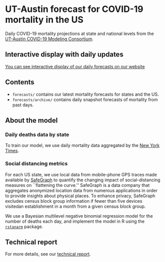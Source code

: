 
# UT-Austin forecast for COVID-19 mortality in the US

Daily COVID-19 mortality projections at state and national levels from
the [UT-Austin COVID-19 Modeling Consortium][consortium].

## Interactive display with daily updates

[You can see interactive display of our daily forecasts on our website][forecasts]

## Contents

- `forecasts/` contains our latest mortality forecasts for states and
  the US.
- `forecasts/archive/` contains daily snapshot forecasts of mortality
  from past days.

## About the model

### Daily deaths data by state

To train our model, we use daily mortality data aggregated by the [New
York Times][nytimes].

### Social distancing metrics

For each US state, we use local data from mobile-phone GPS traces made
available by [SafeGraph] to quantify the changing impact of
social-distancing measures on ``flattening the curve.''  SafeGraph is
a data company that aggregates anonymized location data from numerous
applications in order to provide insights about physical places. To
enhance privacy, SafeGraph excludes census block group information if
fewer than five devices visitedan establishment in a month from a
given census block group.

We use a Bayesian multilevel negative binomial regression model for
the number of deaths each day, and implement the model in R using the
[`rstanarm`][rstanarm] package.

## Technical report

For more details, see our [technical report].


[nytimes]: https://github.com/nytimes/covid-19-data
[consortium]: https://covid-19.tacc.utexas.edu/
[SafeGraph]: https://www.safegraph.com/
[forecasts]: https://covid-19.tacc.utexas.edu/projections/
[technical report]: https://covid-19.tacc.utexas.edu/media/filer_public/87/63/87635a46-b060-4b5b-a3a5-1b31ab8e0bc6/ut_covid-19_mortality_forecasting_model_latest.pdf
[rstanarm]: https://mc-stan.org/users/interfaces/rstanarm
